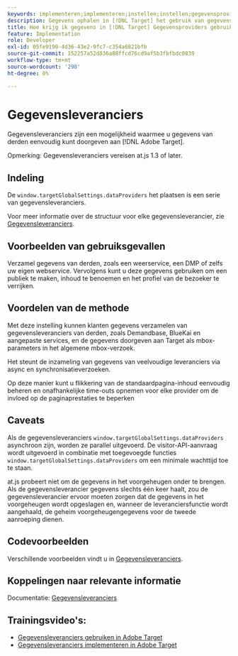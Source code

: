 ```yaml
---
keywords: implementeren;implementeren;instellen;instellen;gegevensproviders
description: Gegevens ophalen in [!DNL Target] het gebruik van gegevensaanbieders.
title: Hoe krijg ik gegevens in [!DNL Target] Gegevensproviders gebruiken?
feature: Implementation
role: Developer
exl-id: 05fe9190-4d36-43e2-9fc7-c354a6821bfb
source-git-commit: 152257a52d836a88ffcd76cd9af5b3fbfbdc0839
workflow-type: tm+mt
source-wordcount: '298'
ht-degree: 0%

---
```


# Gegevensleveranciers

Gegevensleveranciers zijn een mogelijkheid waarmee u gegevens van derden eenvoudig kunt doorgeven aan [!DNL Adobe Target].

Opmerking: Gegevensleveranciers vereisen at.js 1.3 of later.

## Indeling

De `window.targetGlobalSettings.dataProviders` het plaatsen is een serie van gegevensleveranciers.

Voor meer informatie over de structuur voor elke gegevensleverancier, zie [Gegevensleveranciers](/help/main/c-implementing-target/c-implementing-target-for-client-side-web/targetgobalsettings.md#data-providers).

## Voorbeelden van gebruiksgevallen

Verzamel gegevens van derden, zoals een weerservice, een DMP of zelfs uw eigen webservice. Vervolgens kunt u deze gegevens gebruiken om een publiek te maken, inhoud te benoemen en het profiel van de bezoeker te verrijken.

## Voordelen van de methode

Met deze instelling kunnen klanten gegevens verzamelen van gegevensleveranciers van derden, zoals Demandbase, BlueKai en aangepaste services, en de gegevens doorgeven aan Target als mbox-parameters in het algemene mbox-verzoek.

Het steunt de inzameling van gegevens van veelvoudige leveranciers via async en synchronisatieverzoeken.

Op deze manier kunt u flikkering van de standaardpagina-inhoud eenvoudig beheren en onafhankelijke time-outs opnemen voor elke provider om de invloed op de paginaprestaties te beperken

## Caveats

Als de gegevensleveranciers `window.targetGlobalSettings.dataProviders` asynchroon zijn, worden ze parallel uitgevoerd. De visitor-API-aanvraag wordt uitgevoerd in combinatie met toegevoegde functies `window.targetGlobalSettings.dataProviders` om een minimale wachttijd toe te staan.

at.js probeert niet om de gegevens in het voorgeheugen onder te brengen. Als de gegevensleverancier gegevens slechts één keer haalt, zou de gegevensleverancier ervoor moeten zorgen dat de gegevens in het voorgeheugen wordt opgeslagen en, wanneer de leveranciersfunctie wordt aangehaald, de geheim voorgeheugengegevens voor de tweede aanroeping dienen.

## Codevoorbeelden

Verschillende voorbeelden vindt u in [Gegevensleveranciers](/help/main/c-implementing-target/c-implementing-target-for-client-side-web/targetgobalsettings.md#data-providers).

## Koppelingen naar relevante informatie

Documentatie: [Gegevensleveranciers](/help/main/c-implementing-target/c-implementing-target-for-client-side-web/targetgobalsettings.md#data-providers)

## Trainingsvideo&#39;s:

* [Gegevensleveranciers gebruiken in Adobe Target](https://helpx.adobe.com/target/kt/using/dataProviders-atjs-feature-video-use.html)
* [Gegevensleveranciers implementeren in Adobe Target](https://helpx.adobe.com/target/kt/using/dataProviders-atjs-technical-video-implement.html)
